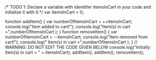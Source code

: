 /* TODO 1: Declare a variable with identifier itemsInCart in your code and initialize it with 0.*/
var itemsInCart = 0;

function addItem() { var numberOfItemsInCart = ++itemsInCart; console.log("Item added to cart!"); console.log("Item(s)
in cart =",numberOfItemsInCart );
}
function removeItem() { var numberOfItemsInCart = --itemsInCart; console.log("Item removed from cart!"); console.log("
Item(s) in cart =",numberOfItemsInCart );
}
// WARNING: DO NOT EDIT THE CODE GIVEN BELOW
console.log("Initially: Item(s) in cart = " + itemsInCart);
addItem();
addItem();
removeItem();